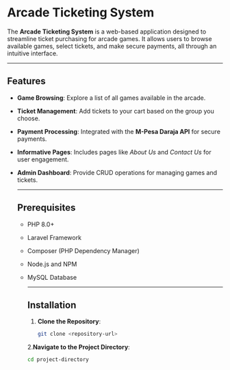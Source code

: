 # Arcade Ticketing System

The **Arcade Ticketing System** is a web-based application designed to streamline ticket purchasing for arcade games. It allows users to browse available games, select tickets, and make secure payments, all through an intuitive interface.

---

## Features

- **Game Browsing**: Explore a list of all games available in the arcade.
- **Ticket Management**: Add tickets to your cart based on the group you choose.
- **Payment Processing**: Integrated with the **M-Pesa Daraja API** for secure payments.
- **Informative Pages**: Includes pages like *About Us* and *Contact Us* for user engagement.
- **Admin Dashboard**: Provide CRUD operations for managing games and tickets.

  ---

  ## Prerequisites

  - PHP 8.0+
  - Laravel Framework
  - Composer (PHP Dependency Manager)
  - Node.js and NPM
  - MySQL Database

    ---

    ## Installation

    1. **Clone the Repository**:
       ```bash
       git clone <repository-url>
    2.**Navigate to the Project Directory**:
       ```bash
       cd project-directory
